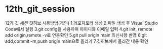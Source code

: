 # 12th_git_session
12기 깃 세션
    깃허브 사용방법(개인)
1.레포지토리 생성
2.파일 생성 후 Visual Studio Code에서 실행
3.git config을 사용하여 아이디와 이메일 입력
4.git init, remote add origin,remote -v로 연동확인
5.git pull origin main 최신사항 반영
6.git add,commit -m,push origin main으로 올리기
7.깃허브에서 올라간 내용 확인

